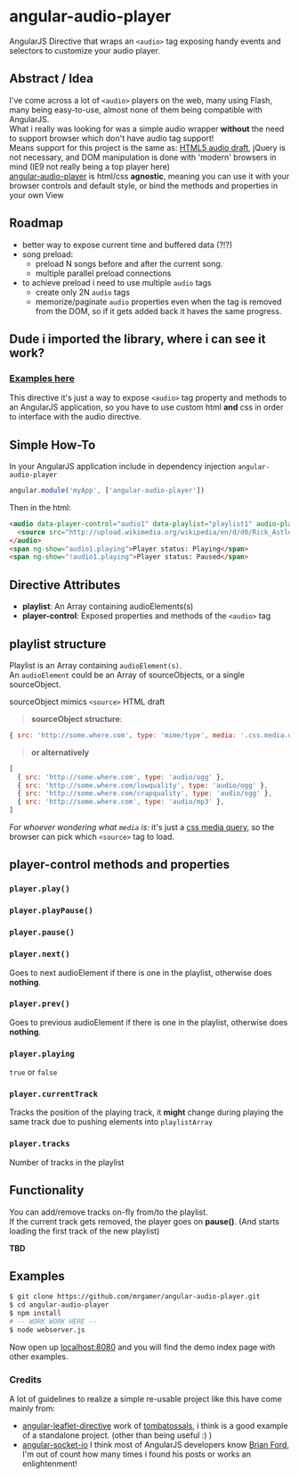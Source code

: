 angular-audio-player
====================

AngularJS Directive that wraps an ```<audio>``` tag exposing handy events and selectors to customize your audio player.


## Abstract / Idea
I've come across a lot of ```<audio>``` players on the web, many using Flash, many being easy-to-use, almost none of them being compatible with AngularJS.  
What i really was looking for was a simple audio wrapper **without** the need to support browser which don't have audio tag support!  
Means support for this project is the same as: [HTML5 audio draft][html5audiocompatibility], jQuery is not necessary, and DOM manipulation is done with 'modern' browsers in mind (IE9 not really being a top player here)  
[angular-audio-player][self] is html/css **agnostic**, meaning you can use it with your browser controls and default style, or bind the methods and properties in your own View

## Roadmap

  * better way to expose current time and buffered data (?!?)
  * song preload:
    * preload N songs before and after the current song.
    * multiple parallel preload connections
  * to achieve preload i need to use multiple `audio` tags
    * create only 2N `audio` tags
    * memorize/paginate `audio` properties even when the tag is removed from the DOM, so if it gets added back it haves the same progress. 

## Dude i imported the library, where i can see it work? 
### [Examples here][examples]  
This directive it's just a way to expose ```<audio>``` tag property and methods to an AngularJS application, so you have to use custom html **and** css in order to interface with the audio directive.  

## Simple How-To
In your AngularJS application include in dependency injection ```angular-audio-player```

```javascript
angular.module('myApp', ['angular-audio-player'])
```

Then in the html:

```html
<audio data-player-control="audio1" data-playlist="playlist1" audio-player>
  <source src="http://upload.wikimedia.org/wikipedia/en/d/d0/Rick_Astley_-_Never_Gonna_Give_You_Up.ogg" type="audio/ogg">
</audio>
<span ng-show="audio1.playing">Player status: Playing</span>
<span ng-show="!audio1.playing">Player status: Paused</span>
```

## Directive Attributes

* **playlist**: An Array containing audioElements(s)
* **player-control**: Exposed properties and methods of the ```<audio>``` tag

## playlist structure

Playlist is an Array containing ```audioElement(s)```.  
An ```audioElement``` could be an Array of sourceObjects, or a single sourceObject.  

sourceObject mimics ```<source>``` HTML draft  

> **sourceObject structure**:
```javascript
{ src: 'http://some.where.com', type: 'mime/type', media: '.css.media.query' }
```
> **or alternatively**
```javascript
[
  { src: 'http://some.where.com', type: 'audio/ogg' },
  { src: 'http://some.where.com/lowquality', type: 'audio/ogg' },
  { src: 'http://some.where.com/crapquality', type: 'audio/ogg' },
  { src: 'http://some.where.com', type: 'audio/mp3' },
]
```

*For whoever wondering what ```media``` is*: it's just a [css media query][cssmediaquery], so the browser can pick which ```<source>``` tag to load.

## player-control methods and properties

### `player.play()`

### `player.playPause()`

### `player.pause()`

### `player.next()`
Goes to next audioElement if there is one in the playlist, otherwise does **nothing**.

### `player.prev()`
Goes to previous audioElement if there is one in the playlist, otherwise does **nothing**.

### `player.playing`
```true``` or ```false```

### `player.currentTrack`
Tracks the position of the playing track, it **might** change during playing the same track due to pushing elements into ```playlistArray```

### `player.tracks`
Number of tracks in the playlist

## Functionality

You can add/remove tracks on-fly from/to the playlist.  
If the current track gets removed, the player goes on **pause()**. (And starts loading the first track of the new playlist)

**TBD**

## Examples

```bash
$ git clone https://github.com/mrgamer/angular-audio-player.git
$ cd angular-audio-player
$ npm install
# -- WORK WORK HERE --
$ node webserver.js
```

Now open up [localhost:8080](http://localhost:8080/) and you will find the demo index page with other examples.

### Credits
A lot of guidelines to realize a simple re-usable project like this have come mainly from:

* [angular-leaflet-directive][leafletdir] work of [tombatossals][leafletauth], i think is a good example of a standalone project. (other than being useful :) )
* [angular-socket-io][socketbf] I think most of AngularJS developers know [Brian Ford][brianf], I'm out of count how many times i found his posts or works an enlightenment! 

[leafletdir]: https://github.com/tombatossals/angular-leaflet-directive
[leafletauth]: https://github.com/tombatossals
[socketbf]: https://github.com/btford/angular-socket-io
[brianf]: https://github.com/btford
[self]: http://github.com/mrgamer/angular-audio-player
[examples]: http://mrgamer.github.com/angular-audio-player/


[html5audiocompatibility]: https://developer.mozilla.org/en-US/docs/Web/HTML/Element/audio#Browser_compatibility
[cssmediaquery]: http://www.w3.org/TR/2009/CR-css3-mediaqueries-20090915/#media0
